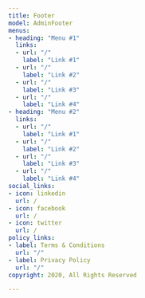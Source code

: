 ```yaml
---
title: Footer
model: AdminFooter
menus:
- heading: "Menu #1"
  links:
  - url: "/"
    label: "Link #1"
  - url: "/"
    label: "Link #2"
  - url: "/"
    label: "Link #3"
  - url: "/"
    label: "Link #4"
- heading: "Menu #2"
  links:
  - url: "/"
    label: "Link #1"
  - url: "/"
    label: "Link #2"
  - url: "/"
    label: "Link #3"
  - url: "/"
    label: "Link #4"
social_links:
- icon: linkedin
  url: /
- icon: facebook
  url: /
- icon: twitter
  url: /
policy_links:
- label: Terms & Conditions
  url: "/"
- label: Privacy Policy
  url: "/"
copyright: 2020, All Rights Reserved

---
```


